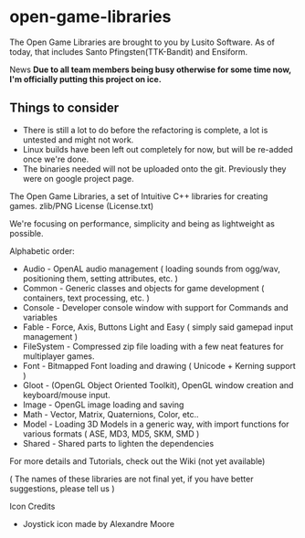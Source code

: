 open-game-libraries
===================

The Open Game Libraries are brought to you by Lusito Software.
As of today, that includes Santo Pfingsten(TTK-Bandit) and Ensiform.

News
__Due to all team members being busy otherwise for some time now, I'm officially putting this project on ice.__

Things to consider
-------------------
* There is still a lot to do before the refactoring is complete, a lot is untested and might not work.
* Linux builds have been left out completely for now, but will be re-added once we're done.
* The binaries needed will not be uploaded onto the git.  Previously they were on google project page.

The Open Game Libraries, a set of Intuitive C++ libraries for creating games.
zlib/PNG License (License.txt)

We're focusing on performance, simplicity and being as lightweight as possible.

Alphabetic order:

* Audio - OpenAL audio management ( loading sounds from ogg/wav, positioning them, setting attributes, etc. )
* Common - Generic classes and objects for game development ( containers, text processing, etc. )
* Console - Developer console window with support for Commands and variables
* Fable - Force, Axis, Buttons Light and Easy ( simply said gamepad input management )
* FileSystem - Compressed zip file loading with a few neat features for multiplayer games.
* Font - Bitmapped Font loading and drawing ( Unicode + Kerning support )
* Gloot - (OpenGL Object Oriented Toolkit), OpenGL window creation and keyboard/mouse input.
* Image - OpenGL image loading and saving
* Math - Vector, Matrix, Quaternions, Color, etc..
* Model - Loading 3D Models in a generic way, with import functions for various formats ( ASE, MD3, MD5, SKM, SMD )
* Shared - Shared parts to lighten the dependencies

For more details and Tutorials, check out the Wiki  (not yet available)

( The names of these libraries are not final yet, if you have better suggestions, please tell us )

Icon Credits

* Joystick icon made by Alexandre Moore